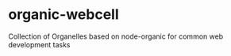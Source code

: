 organic-webcell
===============

Collection of Organelles based on node-organic for common web development tasks
